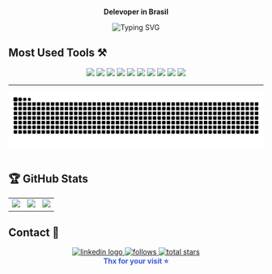 <p align="center">
    <b>Delevoper in Brasil</b>
  </p>
</div>



<div align="center">
<img src="https://readme-typing-svg.demolab.com?font=Montserrat&size=24&pause=1000&color=FFFFFF&center=true&vCenter=true&width=550&lines=What+are+you+looking+for+here%3F;Student+at+SENAI+-+Software+Development;Web+%26+Mobile+Developer;Always+learning+%26+building;In+love+with+mimilla" alt="Typing SVG" />

</div>



## Most Used Tools ⚒️

<div align="center">
  
  <img src="https://cdn.jsdelivr.net/gh/devicons/devicon/icons/python/python-plain.svg" width="40" />
  <img src="https://cdn.jsdelivr.net/gh/devicons/devicon/icons/mysql/mysql-original.svg" width="40" />
  <img src="https://cdn.jsdelivr.net/gh/devicons/devicon/icons/php/php-original.svg" width="40" />
  <img src="https://cdn.jsdelivr.net/gh/devicons/devicon/icons/html5/html5-plain.svg" width="40" />
  <img src="https://cdn.jsdelivr.net/gh/devicons/devicon/icons/css3/css3-plain.svg" width="40" />
  <img src="https://cdn.jsdelivr.net/gh/devicons/devicon/icons/javascript/javascript-plain.svg" width="40" />
  <img src="https://cdn.jsdelivr.net/gh/devicons/devicon/icons/git/git-original.svg" width="40" />
  <img src="https://cdn.jsdelivr.net/gh/devicons/devicon/icons/linux/linux-original.svg" width="40" />
  <img src="https://cdn.jsdelivr.net/gh/devicons/devicon/icons/dart/dart-original.svg" width="40" />
  <img src="https://cdn.jsdelivr.net/gh/devicons/devicon/icons/flutter/flutter-original.svg" width="40" />
</div>

---

<picture align="center">
  <source media="(prefers-color-scheme: dark)" srcset="https://raw.githubusercontent.com/jimmyadmsenior/jimmyadmsenior/output/github-contribution-grid-snake-dark.svg">
  <source media="(prefers-color-scheme: light)" srcset="https://raw.githubusercontent.com/jimmyadmsenior/jimmyadmsenior/output/github-contribution-grid-snake-dark.svg">
  <img align="center" alt="github contribution grid snake animation" src="https://raw.githubusercontent.com/jimmyadmsenior/jimmyadmsenior/output/github-contribution-grid-snake.svg">
</picture>
<br><br>


## 🏆 GitHub Stats

<table>
  <tr>
    <td>
      <img src="https://github-readme-stats.vercel.app/api?username=miguel-zacharias&theme=tokyonight&show_icons=true&hide_border=false&count_private=true"/>
    </td>
    <td>
      <img src="https://github-readme-streak-stats.herokuapp.com/?user=miguel-zacharias&theme=tokyonight&hide_border=false"/>
    </td>
    <td>
      <img src="https://github-readme-stats.vercel.app/api/top-langs/?username=miguel-zacharias&theme=tokyonight&show_icons=true&hide_border=false&layout=compact&langs_count=8"/>
    </td>
  </tr>
</table>

## Contact 🧷

<div align="center">
  <a href="https://www.linkedin.com/in/miguel-zacharias" target="_blank">
    <img src="https://img.shields.io/static/v1?message=LinkedIn&logo=linkedin&label=&color=3556E0&logoColor=white&labelColor=&style=for-the-badge" height="35" alt="linkedin logo"  />
  </a>
  <a href="https://github.com/miguel-zacharias?tab=followers">
    <img alt="follows" title="Follow me on Github" src="https://custom-icon-badges.demolab.com/github/followers/miguel-zacharias?color=3556E0&labelColor=23232b&style=for-the-badge&logo=person-add&label=Follow&logoColor=white"/>
  </a>
  <a href="https://github.com/miguel-zacharias?tab=repositories&sort=stargazers">
    <img alt="total stars" title="Total stars on GitHub" src="https://custom-icon-badges.demolab.com/github/stars/miguel-zacharias?color=55960c&style=for-the-badge&labelColor=23232b&logo=star"/>
  </a>
</div>

<div align="center">
  <b style="color:#3556e0;">Thx for your visit ⭐️</b>
</div>
